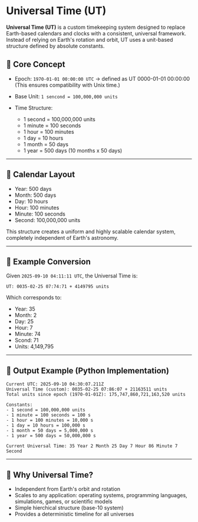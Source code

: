 # Universal Time (UT)

**Universal Time (UT)** is a custom timekeeping system designed to replace Earth-based calendars and clocks with a consistent, universal framework.
Instead of relying on Earth's rotation and orbit, UT uses a unit-based structure defined by absolute constants.

## 🔹 Core Concept
- Epoch:
`1970-01-01 00:00:00 UTC` -> defined as UT 0000-01-01 00:00:00 (This ensures compatibility with Unix time.)

- Base Unit:
`1 sencond = 100,000,000 units`

- Time Structure:
  - 1 second = 100,000,000 units
  - 1 minute = 100 seconds
  - 1 hour = 100 minutes
  - 1 day = 10 hours
  - 1 month = 50 days
  - 1 year = 500 days (10 months x 50 days)
 
---

## 🔹 Calendar Layout
- Year: 500 days
- Month: 500 days
- Day: 10 hours
- Hour: 100 minutes
- Minute: 100 seconds
- Second: 100,000,000 units

This structure creates a uniform and highly scalable calendar system, completely independent of Earth's astronomy.

---

## 🔹 Example Conversion
Given `2025-09-10 04:11:11 UTC`, the Universal Time is:

```text
UT: 0035-02-25 07:74:71 + 4149795 units
```

Which corresponds to:
- Year: 35
- Month: 2
- Day: 25
- Hour: 7
- Minute: 74
- Scond: 71
- Units: 4,149,795

---

## 🔹 Output Example (Python Implementation)

```text
Current UTC: 2025-09-10 04:30:07.211Z
Universal Time (custom): 0035-02-25 07:86:07 + 21163511 units
Total units since epoch (1970-01-01Z): 175,747,860,721,163,520 units

Constants:
- 1 second = 100,000,000 units
- 1 minute = 100 seconds = 100 s
- 1 hour = 100 minutes = 10,000 s
- 1 day = 10 hours = 100,000 s
- 1 month = 50 days = 5,000,000 s
- 1 year = 500 days = 50,000,000 s

Current Universal Time: 35 Year 2 Month 25 Day 7 Hour 86 Minute 7 Second
```

---

## 🔹 Why Universal Time?
- Independent from Earth's orbit and rotation
- Scales to any application: operating systems, programming languages, simulations, games, or scientific models
- Simple hierchical structure (base-10 system)
- Provides a deterministic timeline for all universes
